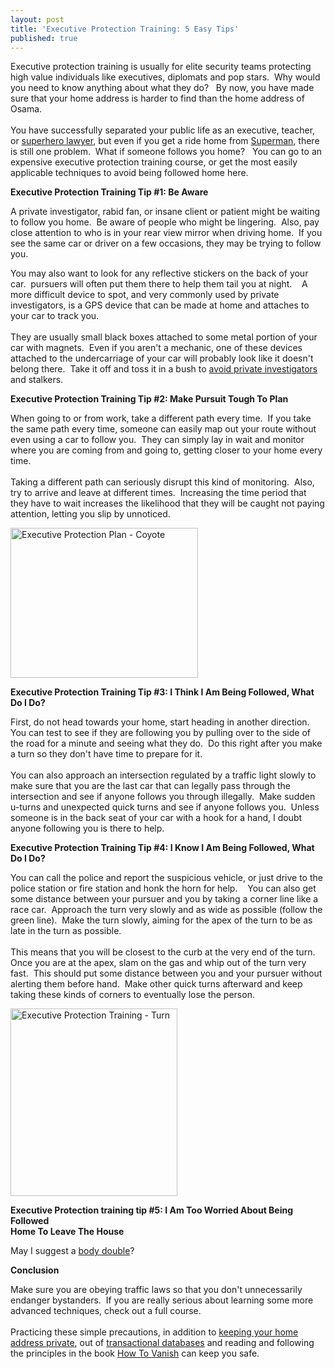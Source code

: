```yaml
---
layout: post
title: 'Executive Protection Training: 5 Easy Tips'
published: true
---
```

<p>Executive protection training is usually for elite security teams protecting high value individuals like executives, diplomats and pop stars.  Why would you need to know anything about what they do?   By now, you have made sure that your home address is harder to find than the home address of Osama.  <br /><br />You have successfully separated your public life as an executive, teacher, or <a title="Superhero Lawyer" href="http://superherolaw.com/" target="_blank">superhero lawyer</a>, but even if you get a ride home from <a title="Superman" href="http://www.howtovanish.com/SupermanDVD" target="_blank">Superman</a>, there is still one problem.  What if someone follows you home?   You can go to an expensive executive protection training course, or get the most easily applicable techniques to avoid being followed home here.</p>
<p><strong>Executive Protection Training Tip #1: Be Aware</strong></p>
<p>A private investigator, rabid fan, or insane client or patient might be waiting to follow you home.  Be aware of people who might be lingering.  Also, pay close attention to who is in your rear view mirror when driving home.  If you see the same car or driver on a few occasions, they may be trying to follow you.</p>
<p>You may also want to look for any reflective stickers on the back of your car.  pursuers will often put them there to help them tail you at night.    A more difficult device to spot, and very commonly used by private investigators, is a GPS device that can be made at home and attaches to your car to track you.  <br /><br />They are usually small black boxes attached to some metal portion of your car with magnets.  Even if you aren't a mechanic, one of these devices attached to the undercarriage of your car will probably look like it doesn't belong there.  Take it off and toss it in a bush to <a title="Avoid Private Investigators" href="http://www.howtovanish.com/2009/08/avoid-private-investigators/" target="_blank">avoid private investigators</a> and stalkers.</p>
<p><strong>Executive Protection Training Tip #2: Make Pursuit Tough To Plan</strong></p>
<p>When going to or from work, take a different path every time.  If you take the same path every time, someone can easily map out your route without even using a car to follow you.  They can simply lay in wait and monitor where you are coming from and going to, getting closer to your home every time.  <br /><br />Taking a different path can seriously disrupt this kind of monitoring.  Also, try to arrive and leave at different times.  Increasing the time period that they have to wait increases the likelihood that they will be caught not paying attention, letting you slip by unnoticed.</p>
<p><a href="http://www.howtovanish.com/wp-content/uploads/2010/03/RoadrunnerCoyote.jpg"><img class="aligncenter size-medium wp-image-932" title="RoadrunnerCoyote" src="{{ site.baseurl }}/images/RoadrunnerCoyote-300x240.jpg" alt="Executive Protection Plan - Coyote" width="300" height="240" /></a></p>
<p><strong>Executive Protection Training Tip #3: I Think I Am Being Followed, What Do I Do?</strong></p>
<p>First, do not head towards your home, start heading in another direction.  You can test to see if they are following you by pulling over to the side of the road for a minute and seeing what they do.  Do this right after you make a turn so they don't have time to prepare for it.  <br /><br />You can also approach an intersection regulated by a traffic light slowly to make sure that you are the last car that can legally pass through the intersection and see if anyone follows you through illegally.  Make sudden u-turns and unexpected quick turns and see if anyone follows you.  Unless someone is in the back seat of your car with a hook for a hand, I doubt anyone following you is there to help.</p>
<p><strong>Executive Protection Training Tip #4: I Know I Am Being Followed, What Do I Do?</strong></p>
<p>You can call the police and report the suspicious vehicle, or just drive to the police station or fire station and honk the horn for help.    You can also get some distance between your pursuer and you by taking a corner line like a race car.  Approach the turn very slowly and as wide as possible (follow the green line).  Make the turn slowly, aiming for the apex of the turn to be as late in the turn as possible.  <br /><br />This means that you will be closest to the curb at the very end of the turn.  Once you are at the apex, slam on the gas and whip out of the turn very fast.  This should put some distance between you and your pursuer without alerting them before hand.  Make other quick turns afterward and keep taking these kinds of corners to eventually lose the person.</p>
<p><a href="http://www.howtovanish.com/wp-content/uploads/2010/03/late-apex.jpg"><img class="aligncenter size-medium wp-image-934" title="Executive Protection Training - Turn" src="{{ site.baseurl }}/images/late-apex-267x300.jpg" alt="Executive Protection Training - Turn" width="267" height="300" /></a></p>
<p><strong>Executive Protection training tip #5: I Am Too Worried About Being Followed<br />
Home To Leave The House</strong></p>
<p>May I suggest a <a title="DaveDVD" href="http://www.howtovanish.com/DaveDVD" target="_blank">body double</a>?</p>
<p><strong>Conclusion</strong></p>
<p>Make sure you are obeying traffic laws so that you don't unnecessarily endanger bystanders.  If you are really serious about learning some more advanced techniques, check out a full course. <br /><br /> Practicing these simple precautions, in addition to <a title="Keep home address private" href="http://www.howtovanish.com/2009/07/careful-with-a-return-address/" target="_blank">keeping your home address private</a>, out of <a title="Transactional Database" href="http://www.howtovanish.com/2009/11/transactional-databases-what-me-worry/" target="_blank">transactional databases</a> and reading and following the principles in the book <a href="http://www.howtovanish.com/HTVBook">How To Vanish</a> can keep you safe.</p>
